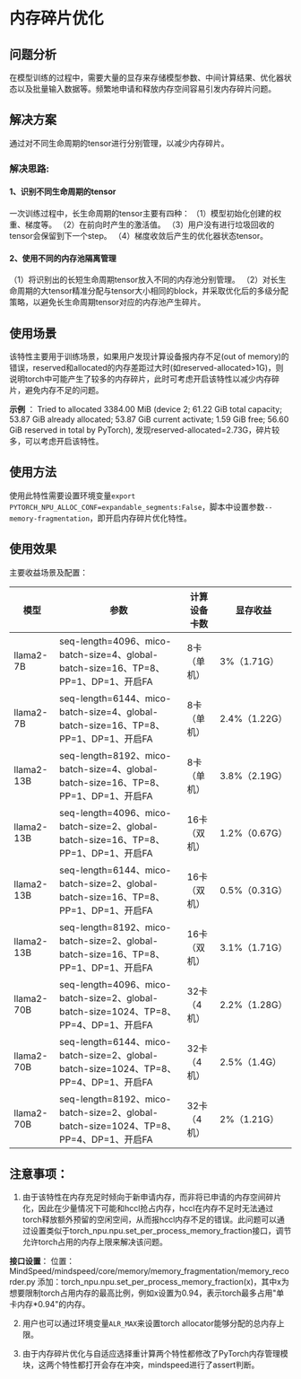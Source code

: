 # 内存碎片优化

## 问题分析

在模型训练的过程中，需要大量的显存来存储模型参数、中间计算结果、优化器状态以及批量输入数据等。频繁地申请和释放内存空间容易引发内存碎片问题。

## 解决方案

通过对不同生命周期的tensor进行分别管理，以减少内存碎片。

### 解决思路:

#### **1、识别不同生命周期的tensor**

一次训练过程中，长生命周期的tensor主要有四种：
（1）模型初始化创建的权重、梯度等。
（2）在前向时产生的激活值。
（3）用户没有进行垃圾回收的tensor会保留到下一个step。
（4）梯度收敛后产生的优化器状态tensor。

#### **2、使用不同的内存池隔离管理**

（1）将识别出的长短生命周期tensor放入不同的内存池分别管理。
（2）对长生命周期的大tensor精准分配与tensor大小相同的block，并采取优化后的多级分配策略，以避免长生命周期tensor对应的内存池产生碎片。

## 使用场景

该特性主要用于训练场景，如果用户发现计算设备报内存不足(out of memory)的错误，reserved和allocated的内存差距过大时(如reserved-allocated>1G)，则
说明torch中可能产生了较多的内存碎片，此时可考虑开启该特性以减少内存碎片，避免内存不足的问题。

**示例** ：
Tried to allocated 3384.00 MiB (device 2; 61.22 GiB total capacity; 53.87 GiB already allocated; 53.87 GiB current
activate; 1.59 GiB free;
56.60 GiB reserved in total by PyTorch), 发现reserved-allocated=2.73G，碎片较多，可以考虑开启该特性。

## 使用方法

使用此特性需要设置环境变量`export PYTORCH_NPU_ALLOC_CONF=expandable_segments:False`，脚本中设置参数`--memory-fragmentation`，即开启内存碎片优化特性。

## 使用效果

主要收益场景及配置：

| 模型           | 参数                                                                          | 计算设备卡数    | 显存收益        |
|--------------|-----------------------------------------------------------------------------|----------|-------------|
| llama2-7B    | seq-length=4096、mico-batch-size=4、global-batch-size=16、TP=8、PP=1、DP=1、开启FA  | 8卡（单机）   | 3%（1.71G）   |
| llama2-7B    | seq-length=6144、mico-batch-size=4、global-batch-size=16、TP=8、PP=1、DP=1、开启FA  | 8卡（单机）   | 2.4%（1.22G） |
| llama2-13B   | seq-length=8192、mico-batch-size=4、global-batch-size=16、TP=8、PP=1、DP=1、开启FA  | 8卡（单机）   | 3.8%（2.19G） |
| llama2-13B   | seq-length=4096、mico-batch-size=2、global-batch-size=16、TP=8、PP=1、DP=1、开启FA  | 16卡（双机）  | 1.2%（0.67G） |
| llama2-13B   | seq-length=6144、mico-batch-size=2、global-batch-size=16、TP=8、PP=1、DP=1、开启FA  | 16卡（双机）  | 0.5%（0.31G） |
| llama2-13B   | seq-length=8192、mico-batch-size=2、global-batch-size=16、TP=8、PP=1、DP=1、开启FA  | 16卡（双机）  | 3.1%（1.71G） |
| llama2-70B   | seq-length=4096、mico-batch-size=2、global-batch-size=1024、TP=8、PP=4、DP=1、开启FA | 32卡（4机）  | 2.2%（1.28G） |
| llama2-70B   | seq-length=6144、mico-batch-size=2、global-batch-size=1024、TP=8、PP=4、DP=1、开启FA | 32卡（4机）  | 2.5%（1.4G）  |
| llama2-70B   | seq-length=8192、mico-batch-size=2、global-batch-size=1024、TP=8、PP=4、DP=1、开启FA | 32卡（4机）  | 2%（1.21G）  |

## 注意事项：

1. 由于该特性在内存充足时倾向于新申请内存，而非将已申请的内存空间碎片化，因此在少量情况下可能和hccl抢占内存，hccl在内存不足时无法通过torch释放额外预留的空闲空间，从而报hccl内存不足的错误。此问题可以通过设置类似于torch_npu.npu.set_per_process_memory_fraction接口，调节允许torch占用的内存上限来解决该问题。

**接口设置**：
位置：MindSpeed/mindspeed/core/memory/memory_fragmentation/memory_recorder.py
添加：torch_npu.npu.set_per_process_memory_fraction(x)，其中x为想要限制torch占用内存的最高比例，例如x设置为0.94，表示torch最多占用"单卡内存*0.94"的内存。

2. 用户也可以通过环境变量`ALR_MAX`来设置torch allocator能够分配的总内存上限。

3. 由于内存碎片优化与自适应选择重计算两个特性都修改了PyTorch内存管理模块，这两个特性都打开会存在冲突，mindspeed进行了assert判断。
